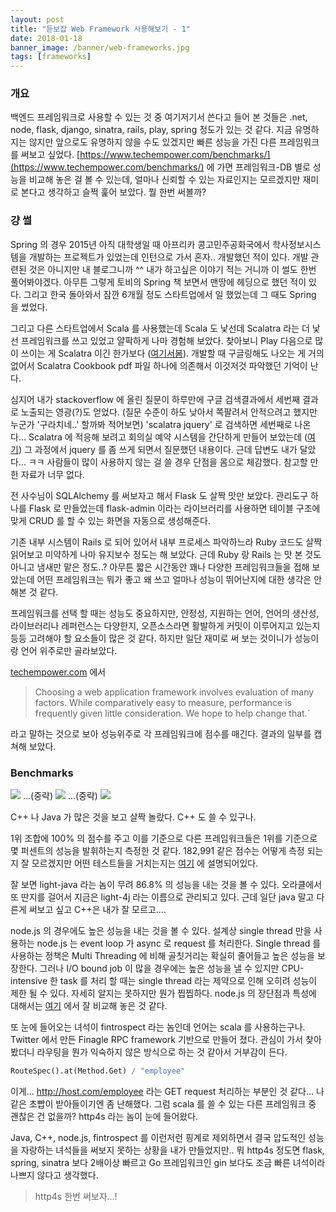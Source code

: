 ```yaml
---
layout: post
title: "듣보잡 Web Framework 사용해보기 - 1"
date: 2018-01-18
banner_image: /banner/web-frameworks.jpg
tags: [frameworks]
---
```


### 개요
백엔드 프레임워크로 사용할 수 있는 것 중 여기저기서 쓴다고 들어 본 것들은 .net, node, flask, django, sinatra, rails, play, spring
정도가 있는 것 같다. 지금 유명하지는 않지만 앞으로도 유명하지 않을 수도 있겠지만 빠른 성능을 가진 다른 프레임워크를 써보고 싶었다. 
[https://www.techempower.com/benchmarks/](https://www.techempower.com/benchmarks/) 에 가면 프레임워크-DB 별로 성능을 비교해 놓은 걸 볼 수 있는데,
얼마나 신뢰할 수 있는 자료인지는 모르겠지만 재미로 본다고 생각하고 슬쩍 훑어 보았다. 뭘 한번 써볼까?
<!--more-->

### 걍 썰
Spring 의 경우 2015년 아직 대학생일 때 아프리카 콩고민주공화국에서 학사정보시스템을 개발하는 프로젝트가 있었는데 인턴으로 가서 혼자.. 개발했던 적이 있다.
개발 관련된 것은 아니지만 내 블로그니까 ^^ 내가 하고싶은 이야기 적는 거니까 이 썰도 한번 풀어봐야겠다. 아무튼 그렇게 토비의 Spring 책 보면서 맨땅에 헤딩으로 했던 적이 있다.
그리고 한국 돌아와서 잠깐 6개월 정도 스타트업에서 일 했었는데 그 때도 Spring 을 썼었다. 

그리고 다른 스타트업에서 Scala 를 사용했는데 Scala 도 낯선데 Scalatra 라는 더 낯선 프레임워크를 쓰고 있었고 얄팍하게 나마 경험해 보았다.
찾아보니 Play 다음으로 많이 쓰이는 게 Scalatra 이긴 한가보다 ([여기서봄](https://hotframeworks.com/languages/scala)).
개발할 때 구글링해도 나오는 게 거의 없어서 Scalatra Cookbook pdf 파일 하나에 의존해서 이것저것 파악했던 기억이 난다.

심지어 내가 stackoverflow 에 올린 질문이 하루만에 구글 검색결과에서 세번째 결과로 노출되는 영광(?)도 얻었다.
(질문 수준이 하도 낮아서 쪽팔려서 안적으려고 했지만 누군가 '구라치네..' 할까봐 적어보면) 'scalatra jquery' 로 검색하면 세번째로 나온다...
Scalatra 에 적응해 보려고 회의실 예약 시스템을 간단하게 만들어 보았는데 ([여기](https://github.com/yaboong/scalatra-meeting-room-reservation)) 그 과정에서 jquery 를 좀 쓰게 되면서 질문했던 내용이다.
근데 답변도 내가 달았다... ㅋㅋ 사람들이 많이 사용하지 않는 걸 쓸 경우 단점을 몸으로 체감했다. 참고할 만한 자료가 너무 없다.
  
전 사수님이 SQLAlchemy 를 써보자고 해서 Flask 도 살짝 맛만 보았다. 
관리도구 하나를 Flask 로 만들었는데 flask-admin 이라는 라이브러리를 사용하면 테이블 구조에 맞게 CRUD 를 할 수 있는 화면을 자동으로 생성해준다.
 
기존 내부 시스템이 Rails 로 되어 있어서 내부 프로세스 파악하느라 Ruby 코드도 살짝 읽어보고 미약하게 나마 유지보수 정도는 해 보았다. 
근데 Ruby 랑 Rails 는 맛 본 것도 아니고 냄새만 맡은 정도..?
아무튼 짧은 시간동안 꽤나 다양한 프레임워크들을 접해 보았는데 어떤 프레임워크는 뭐가 좋고 왜 쓰고 얼마나 성능이 뛰어난지에 대한 생각은 안 해본 것 같다.

프레임워크를 선택 할 때는 성능도 중요하지만, 안정성, 지원하는 언어, 언어의 생산성, 라이브러리나 레퍼런스는 다양한지, 오픈소스라면 활발하게 커밋이 이루어지고 있는지 등등 고려해야 할 요소들이 많은 것 같다.
하지만 일단 재미로 써 보는 것이니가 성능이랑 언어 위주로만 골라보았다. 

[techempower.com](https://www.techempower.com/benchmarks/#section=motivation&hw=ph&test=fortune) 에서 

> Choosing a web application framework involves evaluation of many factors. While comparatively easy to measure, performance is frequently given little consideration. We hope to help change that.`

라고 말하는 것으로 보아 성능위주로 각 프레임워크에 점수를 매긴다. 결과의 일부를 캡쳐해 보았다.


### Benchmarks

![](https://s3.ap-northeast-2.amazonaws.com/yaboong-blog-static-resources/etc/web-framework-comparison-1.png)
...(중략)
![](https://s3.ap-northeast-2.amazonaws.com/yaboong-blog-static-resources/etc/web-framework-comparison-3.png)
...(중략)
![](https://s3.ap-northeast-2.amazonaws.com/yaboong-blog-static-resources/etc/web-framework-comparison-2.png)



C++ 나 Java 가 많은 것을 보고 살짝 놀랐다. C++ 도 쓸 수 있구나.

1위 조합에 100% 의 점수를 주고 이를 기준으로 다른 프레임워크들은 1위를 기준으로 몇 퍼센트의 성능을 발휘하는지 측정한 것 같다. 
182,991 같은 점수는 어떻게 측정 되는지 잘 모르겠지만 어떤 테스트들을 거치는지는 [여기](https://www.techempower.com/benchmarks/#section=code&hw=ph&test=fortune) 에 설명되어있다.

잘 보면 light-java 라는 놈이 무려 86.8% 의 성능을 내는 것을 볼 수 있다. 오라클에서 또 딴지를 걸어서 지금은 light-4j 라는 이름으로 관리되고 있다.
근데 일단 java 말고 다른게 써보고 싶고 C++은 내가 잘 모르고....
 
node.js 의 경우에도 높은 성능을 내는 것을 볼 수 있다. 
설계상 single thread 만을 사용하는 node.js 는 event loop 가 async 로 request 를 처리한다.
Single thread 를 사용하는 정책은 Multi Threading 에 비해 골칫거리는 확실히 줄어들고 높은 성능을 보장한다.
그러나 I/O bound job 이 많을 경우에는 높은 성능을 낼 수 있지만 CPU-intensive 한 task 를 처리 할 때는 single thread 라는 제약으로 인해 오히려 성능이 제한 될 수 있다.
자세히 알지는 못하지만 뭔가 찝찝하다. node.js 의 장단점과 특성에 대해서는 [여기](http://voidcanvas.com/describing-node-js/) 에서 잘 비교해 놓은 것 같다.

또 눈에 들어오는 녀석이 fintrospect 라는 놈인데 언어는 scala 를 사용하는구나. Twitter 에서 만든 Finagle RPC framework 기반으로 만들어 졌다.
관심이 가서 찾아봤더니 라우팅을 뭔가 익숙하지 않은 방식으로 하는 것 같아서 거부감이 든다.

```python
RouteSpec().at(Method.Get) / "employee"
```

이게... http://host.com/employee 라는 GET request 처리하는 부분인 것 같다... 나같은 초빱이 받아들이기엔 좀 난해했다.
그럼 scala 를 쓸 수 있는 다른 프레임워크 중 괜찮은 건 없을까? http4s 라는 놈이 눈에 들어왔다.

Java, C++, node.js, fintrospect 를 이런저런 핑계로 제외하면서 결국 압도적인 성능을 자랑하는 녀석들을 써보지 못하는 상황을 내가 만들었지만.. 
뭐 http4s 정도면 flask, spring, sinatra 보다 2배이상 빠르고 Go 프레임워크인 gin 보다도 조금 빠른 녀석이라 나쁘지 않다고 생각했다.
> http4s 한번 써보자...! 


